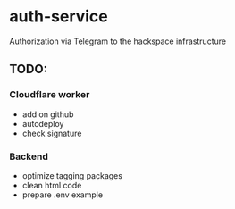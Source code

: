 # auth-service

Authorization via Telegram to the hackspace infrastructure

## TODO:

### Cloudflare worker
- add on github
- autodeploy
- check signature

### Backend
- optimize tagging packages
- clean html code
- prepare .env example
